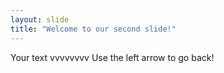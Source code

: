 ```yaml
---
layout: slide
title: "Welcome to our second slide!"
---
```

Your text vvvvvvvv
Use the left arrow to go back!
